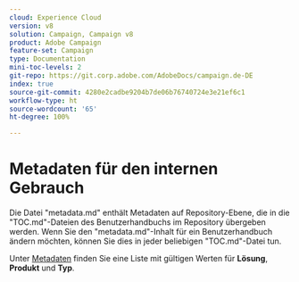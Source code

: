 ```yaml
---
cloud: Experience Cloud
version: v8
solution: Campaign, Campaign v8
product: Adobe Campaign
feature-set: Campaign
type: Documentation
mini-toc-levels: 2
git-repo: https://git.corp.adobe.com/AdobeDocs/campaign.de-DE
index: true
source-git-commit: 4280e2cadbe9204b7de06b76740724e3e21ef6c1
workflow-type: ht
source-wordcount: '65'
ht-degree: 100%

---
```



# Metadaten für den internen Gebrauch

Die Datei &quot;metadata.md&quot; enthält Metadaten auf Repository-Ebene, die in die &quot;TOC.md&quot;-Dateien des Benutzerhandbuchs im Repository übergeben werden. Wenn Sie den &quot;metadata.md&quot;-Inhalt für ein Benutzerhandbuch ändern möchten, können Sie dies in jeder beliebigen &quot;TOC.md&quot;-Datei tun.

Unter [Metadaten](https://experienceleague.adobe.com/docs/authoring-guide-exl/using/editing/user-guide-setup/metadata.html?lang=de) finden Sie eine Liste mit gültigen Werten für **Lösung**, **Produkt** und **Typ**.
